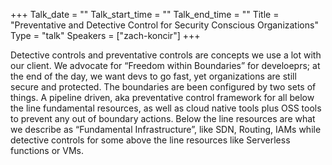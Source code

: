 +++
Talk_date = ""
Talk_start_time = ""
Talk_end_time = ""
Title = "Preventative and Detective Control for Security Conscious Organizations"
Type = "talk"
Speakers = ["zach-koncir"]
+++

Detective controls and preventative controls are concepts we use a lot with our client. We advocate for “Freedom within Boundaries” for develoeprs; at the end of the day, we want devs to go fast, yet organizations are still secure and protected. The boundaries are been configured by two sets of things. A pipeline driven, aka preventative control framework for all below the line fundamental resources, as well as cloud native tools plus OSS tools to prevent any out of boundary actions. Below the line resources are what we describe as “Fundamental Infrastructure”, like SDN, Routing, IAMs while detective controls for some above the line resources like Serverless functions or VMs.
